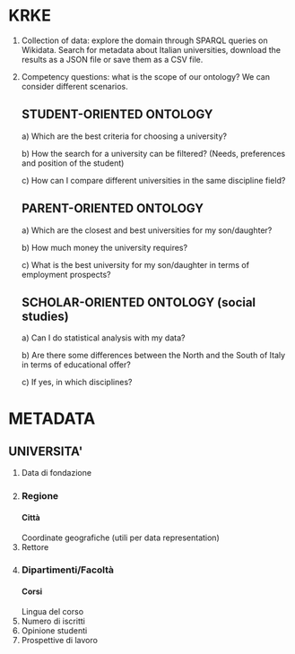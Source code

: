 # KRKE

1. Collection of data: explore the domain through SPARQL queries on Wikidata. Search for metadata about Italian universities, download the results as a JSON file or save them as a CSV file.
2. Competency questions: what is the scope of our ontology? We can consider different scenarios. 

   ## STUDENT-ORIENTED ONTOLOGY
   
   a) Which are the best criteria for choosing a university? 
   
   b) How the search for a university can be filtered? (Needs, preferences and position of the student) 
   
   c) How can I compare different universities in the same discipline field? 
   
   ## PARENT-ORIENTED ONTOLOGY
   
   a) Which are the closest and best universities for my son/daughter?
   
   b) How much money the university requires? 
   
   c) What is the best university for my son/daughter in terms of employment prospects? 
   
   ## SCHOLAR-ORIENTED ONTOLOGY (social studies)
   
   a) Can I do statistical analysis with my data?
   
   b) Are there some differences between the North and the South of Italy in terms of educational offer? 
   
   c) If yes, in which disciplines? 


# METADATA 

## UNIVERSITA'
1. Data di fondazione 
2. ### Regione 
   #### Città 
   Coordinate geografiche (utili per data representation) 
3. Rettore
4. ### Dipartimenti/Facoltà 
   #### Corsi
   Lingua del corso 
5. Numero di iscritti 
6. Opinione studenti
7. Prospettive di lavoro 
